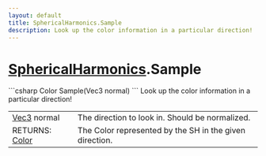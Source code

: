 ```yaml
---
layout: default
title: SphericalHarmonics.Sample
description: Look up the color information in a particular direction!
---
```

# [SphericalHarmonics]({{site.url}}/Pages/StereoKit/SphericalHarmonics.html).Sample

<div class='signature' markdown='1'>
```csharp
Color Sample(Vec3 normal)
```
Look up the color information in a particular direction!
</div>

|  |  |
|--|--|
|[Vec3]({{site.url}}/Pages/StereoKit/Vec3.html) normal|The direction to look in. Should be normalized.|
|RETURNS: [Color]({{site.url}}/Pages/StereoKit/Color.html)|The Color represented by the SH in the given direction.|




